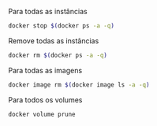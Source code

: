 Para todas as instâncias
```sh
docker stop $(docker ps -a -q)
```

Remove todas as instâncias
```sh
docker rm $(docker ps -a -q)
```

Para todas as imagens
```sh
docker image rm $(docker image ls -a -q)
```

Para todos os volumes
```sh
docker volume prune
```
